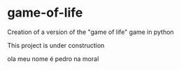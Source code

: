 # game-of-life
Creation of a version of the "game of life" game in python

This project is under construction

ola meu nome é pedro na moral
